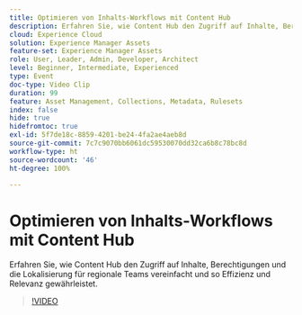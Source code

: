 ```yaml
---
title: Optimieren von Inhalts-Workflows mit Content Hub
description: Erfahren Sie, wie Content Hub den Zugriff auf Inhalte, Berechtigungen und die Lokalisierung für regionale Teams vereinfacht und so Effizienz und Relevanz gewährleistet.
cloud: Experience Cloud
solution: Experience Manager Assets
feature-set: Experience Manager Assets
role: User, Leader, Admin, Developer, Architect
level: Beginner, Intermediate, Experienced
type: Event
doc-type: Video Clip
duration: 99
feature: Asset Management, Collections, Metadata, Rulesets
index: false
hide: true
hidefromtoc: true
exl-id: 5f7de18c-8859-4201-be24-4fa2ae4aeb8d
source-git-commit: 7c7c9070bb6061dc59530070dd32ca6b8c78bc8d
workflow-type: ht
source-wordcount: '46'
ht-degree: 100%

---
```


# Optimieren von Inhalts-Workflows mit Content Hub

Erfahren Sie, wie Content Hub den Zugriff auf Inhalte, Berechtigungen und die Lokalisierung für regionale Teams vereinfacht und so Effizienz und Relevanz gewährleistet.

>[!VIDEO](https://video.tv.adobe.com/v/3459240/?learn=on&enablevpops)
